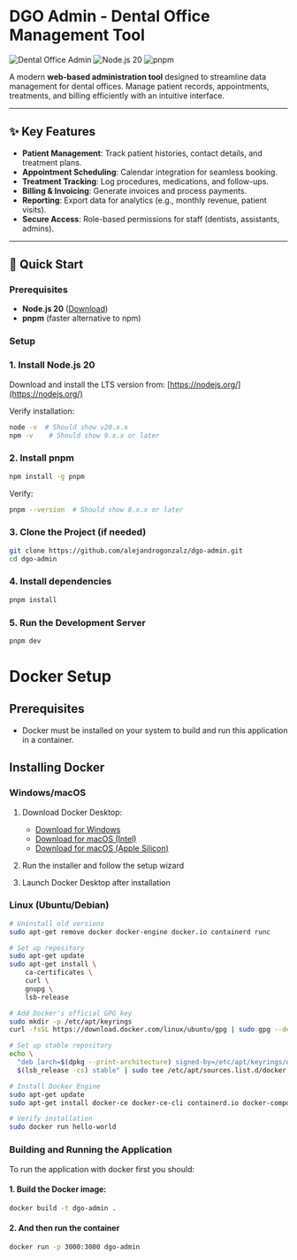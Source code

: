 # DGO Admin - Dental Office Management Tool

![Dental Office Admin](https://img.shields.io/badge/status-active-brightgreen)
![Node.js 20](https://img.shields.io/badge/Node.js-20-green)
![pnpm](https://img.shields.io/badge/pnpm-8.x-orange)

A modern **web-based administration tool** designed to streamline data management for dental offices. Manage patient records, appointments, treatments, and billing efficiently with an intuitive interface.

---

## ✨ Key Features
- **Patient Management**: Track patient histories, contact details, and treatment plans.
- **Appointment Scheduling**: Calendar integration for seamless booking.
- **Treatment Tracking**: Log procedures, medications, and follow-ups.
- **Billing & Invoicing**: Generate invoices and process payments.
- **Reporting**: Export data for analytics (e.g., monthly revenue, patient visits).
- **Secure Access**: Role-based permissions for staff (dentists, assistants, admins).

---

## 🚀 Quick Start

### Prerequisites
- **Node.js 20** ([Download](https://nodejs.org/))
- **pnpm** (faster alternative to npm)

### Setup

### 1. Install Node.js 20
Download and install the LTS version from:
[https://nodejs.org/](https://nodejs.org/)

Verify installation:
```bash
node -v  # Should show v20.x.x
npm -v    # Should show 9.x.x or later
```

### 2. Install pnpm
```bash
npm install -g pnpm
```

Verify:
```bash
pnpm --version  # Should show 8.x.x or later
```

### 3. Clone the Project (if needed)
```bash
git clone https://github.com/alejandrogonzalz/dgo-admin.git
cd dgo-admin
```

### 4. Install dependencies
```bash
pnpm install
```

### 5. Run the Development Server
```bash
pnpm dev
```

# Docker Setup

## Prerequisites
- Docker must be installed on your system to build and run this application in a container.

## Installing Docker

### Windows/macOS
1. Download Docker Desktop:
	- [Download for Windows](https://desktop.docker.com/win/main/amd64/Docker%20Desktop%20Installer.exe)
	- [Download for macOS (Intel)](https://desktop.docker.com/mac/main/amd64/Docker.dmg)
	- [Download for macOS (Apple Silicon)](https://desktop.docker.com/mac/main/arm64/Docker.dmg)

2. Run the installer and follow the setup wizard

3. Launch Docker Desktop after installation

### Linux (Ubuntu/Debian)
```bash
# Uninstall old versions
sudo apt-get remove docker docker-engine docker.io containerd runc

# Set up repository
sudo apt-get update
sudo apt-get install \
    ca-certificates \
    curl \
    gnupg \
    lsb-release

# Add Docker's official GPG key
sudo mkdir -p /etc/apt/keyrings
curl -fsSL https://download.docker.com/linux/ubuntu/gpg | sudo gpg --dearmor -o /etc/apt/keyrings/docker.gpg

# Set up stable repository
echo \
  "deb [arch=$(dpkg --print-architecture) signed-by=/etc/apt/keyrings/docker.gpg] https://download.docker.com/linux/ubuntu \
  $(lsb_release -cs) stable" | sudo tee /etc/apt/sources.list.d/docker.list > /dev/null

# Install Docker Engine
sudo apt-get update
sudo apt-get install docker-ce docker-ce-cli containerd.io docker-compose-plugin

# Verify installation
sudo docker run hello-world
```

### Building and Running the Application
To run the application with docker first you should:

#### 1. Build the Docker image:

```bash
docker build -t dgo-admin .
```

#### 2. And then run the container
```bash
docker run -p 3000:3000 dgo-admin
```
